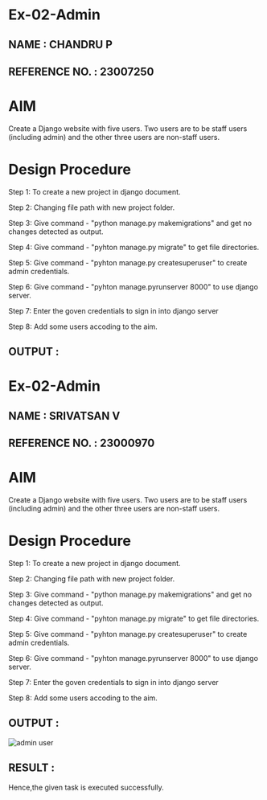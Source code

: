 # Ex-02-Admin
## NAME : CHANDRU P
## REFERENCE NO. : 23007250
# AIM
Create a Django website with five users. Two users are to be staff users (including admin) and the other three users are non-staff users.
# Design Procedure
Step 1:
To create a new project in django document.

Step 2:
Changing file path with new project folder.

Step 3:
Give command - "python manage.py makemigrations" and get no changes detected as output.

Step 4:
Give command - "pyhton manage.py migrate" to get file directories.

Step 5:
Give command - "pyhton manage.py createsuperuser" to create admin credentials.

Step 6:
Give command - "pyhton manage.pyrunserver 8000" to use django server.

Step 7:
Enter the goven credentials to sign in into django server

Step 8:
Add some users accoding to the aim.

## OUTPUT :
# Ex-02-Admin
## NAME : SRIVATSAN V
## REFERENCE NO. : 23000970
# AIM
Create a Django website with five users. Two users are to be staff users (including admin) and the other three users are non-staff users.
# Design Procedure
Step 1:
To create a new project in django document.

Step 2:
Changing file path with new project folder.

Step 3:
Give command - "python manage.py makemigrations" and get no changes detected as output.

Step 4:
Give command - "pyhton manage.py migrate" to get file directories.

Step 5:
Give command - "pyhton manage.py createsuperuser" to create admin credentials.

Step 6:
Give command - "pyhton manage.pyrunserver 8000" to use django server.

Step 7:
Enter the goven credentials to sign in into django server

Step 8:
Add some users accoding to the aim.

## OUTPUT :

![admin user](https://github.com/Karthi-Govindharaju/ODD2023-WT-Ex-02-Admin/assets/139841798/ce515b03-32d4-43fd-a412-b233b531d152)



## RESULT :
Hence,the given task is executed successfully.


